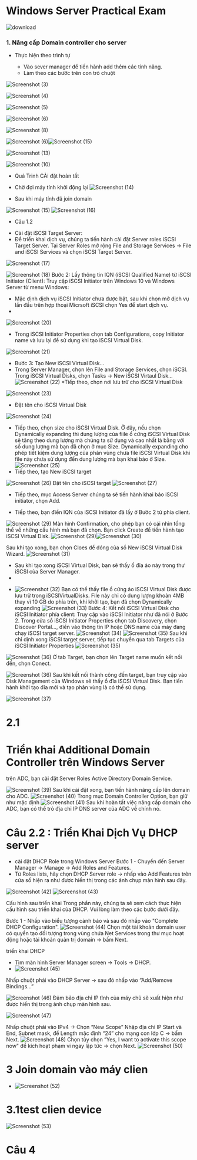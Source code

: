 # Windows Server Practical Exam
![download](https://user-images.githubusercontent.com/95524638/153192740-9a214352-5a55-44f4-a0d7-64f17914d7ec.png)


### 1. Nâng cấp Domain controller cho server
* Thực hiện theo trình tự
  + Vào sever manager để tiến hành add thêm các tính năng.
  
  * Làm theo các bước trên con trỏ chuột

![Screenshot (3)](https://user-images.githubusercontent.com/95524638/153203036-0e2f79b3-584d-448d-abaf-ab1050dde43c.png)

![Screenshot (4)](https://user-images.githubusercontent.com/95524638/153203047-dbd671de-f0dc-442b-804c-1ed6a761c299.png)

![Screenshot (5)](https://user-images.githubusercontent.com/95524638/153203057-c672d7b3-efb5-4887-9761-36fa4a1323c7.png)

![Screenshot (6)](https://user-images.githubusercontent.com/95524638/153203142-d5454b17-9f17-4bb8-a2d6-35e386ca1f06.png)

![Screenshot (8)](https://user-images.githubusercontent.com/95524638/153204039-a8a27cc7-fd29-44ec-8355-f2a2d759f2a9.png)


![Screenshot (6)](https://user-images.githubusercontent.com/95524638/153203198-a2921064-4742-473e-bb47-3eea229d4cb0.png)![Screenshot (15)](https://user-images.githubusercontent.com/95524638/153205963-1573723e-0c47-4241-b2c9-98f9e96f1150.png)

![Screenshot (13)](https://user-images.githubusercontent.com/95524638/153204243-f4841753-3ef4-4ba0-8584-ff1d3a2f5225.png)


![Screenshot (10)](https://user-images.githubusercontent.com/95524638/153204053-7b783320-0ffa-4b4b-b773-0f7465427379.png)
* Quá Trinh CÀi đặt hoàn tất


* Chờ đợi máy tính khởi động lại
![Screenshot (14)](https://user-images.githubusercontent.com/95524638/153204279-f1524690-2e40-4ec6-93c5-37ae13d8d19e.png)

* Sau khi máy tính đã join domain




![Screenshot (15)](https://user-images.githubusercontent.com/95524638/153206293-6c7d8f21-d044-4a38-971f-e3d6170ae1a3.png)
![Screenshot (16)](https://user-images.githubusercontent.com/95524638/153206321-181fcaa9-1ff8-4120-a073-314262614421.png)

 + Câu 1.2
*  Cài đặt iSCSI Target Server:
*  Để triển khai dịch vụ, chúng ta tiến hành cài đặt Server roles iSCSI Target Server. Tại Server Roles mở rộng File and Storage Services -> File and iSCSI  Services và chọn iSCSI Target Server.


![Screenshot (17)](https://user-images.githubusercontent.com/95524638/153207191-4e4ac353-3872-42f0-959b-5f2d0d94f1bc.png)


![Screenshot (18)](https://user-images.githubusercontent.com/95524638/153207210-9cc8231a-df4c-4f70-87c0-2a141a3b55ad.png)
Bước 2: Lấy thông tin IQN (iSCSI Qualified Name) từ iSCSI Initiator (Client):
Truy cập iSCSI Initiator trên Windows 10  và Windows Server từ menu Windows:

* Mặc định dịch vụ iSCSI Initiator chưa được bật, sau khi chọn mở dịch vụ lần đầu trên hợp thoại Micrsoft iSCSI chọn Yes để start dịch vụ.
* 
![Screenshot (20)](https://user-images.githubusercontent.com/95524638/153207657-8faa28da-941d-4381-a173-7e4ddd4e60ff.png)
* Trong iSCSI Initiator Properties chọn tab Configurations, copy Initiator name và lưu lại để sử dụng khi tạo iSCSI Virtual Disk.

![Screenshot (21)](https://user-images.githubusercontent.com/95524638/153208003-b2329b5f-79ff-4bac-abbd-dddcbc900e7b.png)
* Bước 3: Tạo New iSCSI Virtual Disk…
 * Trong Server Manager, chọn lên File and Storage Services, chọn iSCSI. Trong iSCSI Virtual Disks, chọn Tasks -> New iSCSI Virtaul Disk…
 ![Screenshot (22)](https://user-images.githubusercontent.com/95524638/153208255-a4f840b7-0735-4a43-a7b0-748cf395d31b.png)
 *Tiếp theo, chọn nơi lưu trữ cho iSCSI Virtual Disk
 
![Screenshot (23)](https://user-images.githubusercontent.com/95524638/153208421-395da9b8-3d06-453f-aa5b-7235e93f7c78.png)

 * Đặt tên cho iSCSI Virtual Disk
  
![Screenshot (24)](https://user-images.githubusercontent.com/95524638/153208599-88774196-824c-4adc-bacb-821726da733e.png)

* Tiếp theo, chọn size cho iSCSI Virtual Disk. Ở đây, nếu chọn Dynamically expanding thì dung lượng của fiile ổ cứng iSCSI Virtual Disk sẽ tăng theo dung lượng mà chúng ta sử dụng và cao nhất là bằng với số dung lượng mà bạn đã chọn ở mục Size. Dynamically expanding cho phép tiết kiệm dung lượng của phân vùng chưa file iSCSI Virtual Disk khi file này chưa sử dụng đến dung lượng mà bạn khai báo ở Size.
![Screenshot (25)](https://user-images.githubusercontent.com/95524638/153208746-6282c105-86ad-4ced-bd0c-d8ac4173eb6a.png)
 * Tiếp theo, tạo New iSCSI target
 
![Screenshot (26)](https://user-images.githubusercontent.com/95524638/153208834-a8d60785-672c-4674-bb7f-049a4a522f20.png)
Đặt tên cho iSCSI target
![Screenshot (27)](https://user-images.githubusercontent.com/95524638/153208949-1689efdb-6147-4753-8da9-8e9c2f4611f7.png)
* Tiếp theo, mục Access Server chúng ta sẽ tiến hành khai báo iSCSI initiator, chọn Add.
 + Tiếp theo, bạn điền IQN của iSCSI Initiator đã lấy ở Bước 2 từ phía client.

![Screenshot (29)](https://user-images.githubusercontent.com/95524638/153209553-91fe7075-f3cb-4957-b75c-b2eaae258b9c.png)
Màn hình Confirmation, cho phép bạn có cái nhìn tổng thể về những cấu hình mà bạn đã chọn. Bạn click Create để tiến hành tạo iSCSI Virtual Disk.
![Screenshot (29)](https://user-images.githubusercontent.com/95524638/153209689-8e8d6774-5c99-4bfc-972a-cbd9d546abd1.png)![Screenshot (30)](https://user-images.githubusercontent.com/95524638/153209812-eb7c2576-7fab-491d-b500-436333fdaf18.png)

Sau khi tạo xong, bạn chọn Cloes để đóng của sổ New iSCSI Virtual Disk Wizard.
![Screenshot (31)](https://user-images.githubusercontent.com/95524638/153209791-1764a2ea-4360-4dfe-aac1-dc536f3c11ed.png)

* Sau khi tạo xong iSCSI Virtual Disk, bạn sẽ thấy  ổ đỉa ảo này trong thư iSCSI của Server Manager.
*

 + ![Screenshot (32)](https://user-images.githubusercontent.com/95524638/153209942-6a76e72b-bcc6-4ed9-971b-39d2cead8a38.png)
 Bạn có thể thấy file ổ cứng ảo iSCSI Virtual Disk được lưu trữ trong iSCSIVirtualDisks. File này chỉ có dung lượng khoản 4MB thay vì 10 GB do phía trên, khi khởi tạo, bạn đã chọn Dynamically expanding
 ![Screenshot (33)](https://user-images.githubusercontent.com/95524638/153210520-5f41d363-9cf8-4f42-a6ee-02441eb99f77.png)
Bước 4: Kết nối iSCSI Virtual Disk cho iSCSI Initiator phía client:
Truy cập vào iSCSI Initiator như đã nói ở Bước 2. Trong cửa sổ iSCSI Initiator Properties chọn tab Discovery, chọn Discover Portal…, điền vào thông tin IP hoặc DNS name của máy đang chạy iSCSI target server.
![Screenshot (34)](https://user-images.githubusercontent.com/95524638/153211267-e2bc4be6-f218-4d23-a9c5-c520e86deb67.png)
![Screenshot (35)](https://user-images.githubusercontent.com/95524638/153211282-58aefa01-df72-4515-9c5e-22439146d972.png)
Sau khi chỉ dịnh xong iSCSI target server, tiếp tục chuyển qua tab Targets của iSCSI Initiator Properties
![Screenshot (35)](https://user-images.githubusercontent.com/95524638/153214232-4084f57c-ae25-42fb-bd3d-0165c6b26261.png)


![Screenshot (36)](https://user-images.githubusercontent.com/95524638/153214189-2ff392fd-fe41-4dcb-bbfc-90464ced504f.png)
Ở tab Target, bạn chọn lên Target name muốn kết nối đến, chọn Conect.

![Screenshot (36)](https://user-images.githubusercontent.com/95524638/153214336-d607bda2-ca45-46fc-926b-9b564f1a434c.png)
Sau khi kết nối thành công đến target, bạn truy cập vào Disk Management của Windows sẽ thấy ổ đĩa iSCSI Virtual Disk. Bạn tiến hành khởi tạo đỉa mới và tạo phân vùng là có thể sử dụng.

![Screenshot (37)](https://user-images.githubusercontent.com/95524638/153214460-50a9d606-7b07-4bc5-9170-5759db2a069d.png)


# 2.1
# Triển khai Additional Domain Controller trên Windows Server
trên ADC, bạn cài đặt Server Roles Active Directory Domain Service.

![Screenshot (39)](https://user-images.githubusercontent.com/95524638/153218321-3b4bf8ff-6c74-41b4-a279-d1d20e88f4e0.png)
Sau khi cài đặt xong, bạn tiến hành nâng cấp lên domain cho ADC.
![Screenshot (40)](https://user-images.githubusercontent.com/95524638/153218801-53a4a764-6041-4cc3-83b0-52b617d73610.png)
Trong mục Domain Controller Option, bạn giữ như mặc định
![Screenshot (41)](https://user-images.githubusercontent.com/95524638/153218913-1f6cef2b-1664-4adb-b51e-b6e169fb6a66.png)
Sau khi hoàn tất việc nâng cấp domain cho ADC, bạn có thể trỏ địa chỉ IP DNS server của ADC về chính nó.

# Câu 2.2 : Triển Khai Dịch Vụ DHCP server
 + cài đặt DHCP Role trong Windows Server
 Bước 1 - Chuyển đến Server Manager → Manage → Add Roles and Features.
  + Từ Roles lists, hãy chọn DHCP Server role → nhấp vào Add Features trên cửa sổ hiện ra như được hiển thị trong các ảnh chụp màn hình sau đây.
  
![Screenshot (42)](https://user-images.githubusercontent.com/95524638/153224647-802beee5-b7f6-47f5-b0a3-462fcf9b2318.png)
![Screenshot (43)](https://user-images.githubusercontent.com/95524638/153224682-16fa16d3-2c1d-47da-9ea7-40cf51ea70ce.png)


Cấu hình sau triển khai
Trong phần này, chúng ta sẽ xem cách thực hiện cấu hình sau triển khai của DHCP. Vui lòng làm theo các bước dưới đây.

Bước 1 - Nhấp vào biểu tượng cảnh báo và sau đó nhấp vào "Complete DHCP Configuration".
![Screenshot (44)](https://user-images.githubusercontent.com/95524638/153225205-13e9386c-9941-44b7-accf-46fb8e604772.png)
Chọn một tài khoản domain user có quyền tạo đối tượng trong vùng chứa Net Services trong thư mục hoạt động hoặc tài khoản quản trị domain → bấm Next.

triển khai DHCP
 + Tìm màn hình Server Manager screen → Tools → DHCP.
 + ![Screenshot (45)](https://user-images.githubusercontent.com/95524638/153226408-a06d502e-9fba-4310-a5d9-4ba57d1336e3.png)

Nhấp chuột phải vào DHCP Server → sau đó nhấp vào “Add/Remove Bindings…”


![Screenshot (46)](https://user-images.githubusercontent.com/95524638/153226600-59fa0e6b-e6e7-43e6-9958-e1fc21fde507.png)
Đảm bảo địa chỉ IP tĩnh của máy chủ sẽ xuất hiện như được hiển thị trong ảnh chụp màn hình sau.

![Screenshot (47)](https://user-images.githubusercontent.com/95524638/153226704-661bad17-ffd4-4e70-895a-63504454899b.png)

Nhấp chuột phải vào IPv4 → Chọn “New Scope”
Nhập địa chỉ IP Start và End, Subnet mask, để Length mặc định “24” cho mạng con lớp C → bấm Next.
![Screenshot (48)](https://user-images.githubusercontent.com/95524638/153227392-bcae8ac9-9b7f-4a7e-8dce-2361040148c9.png)
Chọn tùy chọn “Yes, I want to activate this scope now" để kích hoạt phạm vi ngay lập tức → chọn Next.
![Screenshot (50)](https://user-images.githubusercontent.com/95524638/153227570-82fe9723-9747-40c4-b4df-8a3e17bb4245.png)

# 3 Join domain vào máy clien
 + ![Screenshot (52)](https://user-images.githubusercontent.com/95524638/153227930-695ecff8-ced9-4461-b3b1-a503259d1523.png)
# 3.1test clien device
![Screenshot (53)](https://user-images.githubusercontent.com/95524638/153228207-1fea2a2e-6239-4abd-8c78-ceac27c0109c.png)

# Câu 4
